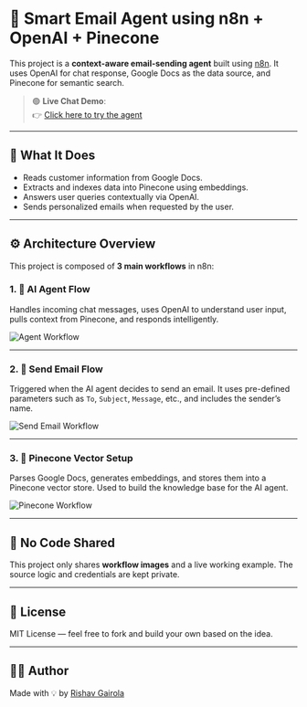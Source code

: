 # 🤖 Smart Email Agent using n8n + OpenAI + Pinecone

This project is a **context-aware email-sending agent** built using [n8n](https://n8n.io/). It uses OpenAI for chat response, Google Docs as the data source, and Pinecone for semantic search.

> 🟢 **Live Chat Demo**:  
> 👉 [Click here to try the agent](https://my-ai-projects.duckdns.org/webhook/7443ed66-3662-4f4e-bc20-ea2642bb0184/chat)

---

## 🧠 What It Does

- Reads customer information from Google Docs.
- Extracts and indexes data into Pinecone using embeddings.
- Answers user queries contextually via OpenAI.
- Sends personalized emails when requested by the user.

---

## ⚙️ Architecture Overview

This project is composed of **3 main workflows** in n8n:

### 1. 🧠 AI Agent Flow

Handles incoming chat messages, uses OpenAI to understand user input, pulls context from Pinecone, and responds intelligently.

![Agent Workflow](docs/agent_workflow.png)

---

### 2. 📩 Send Email Flow

Triggered when the AI agent decides to send an email. It uses pre-defined parameters such as `To`, `Subject`, `Message`, etc., and includes the sender’s name.

![Send Email Workflow](docs/send_email_workflow.png)

---

### 3. 📄 Pinecone Vector Setup

Parses Google Docs, generates embeddings, and stores them into a Pinecone vector store. Used to build the knowledge base for the AI agent.

![Pinecone Workflow](docs/pinecone_workflow.png)

---

## 🔐 No Code Shared

This project only shares **workflow images** and a live working example. The source logic and credentials are kept private.

---

## 📄 License

MIT License — feel free to fork and build your own based on the idea.

---

## 🙋‍♂️ Author

Made with 💡 by [Rishav Gairola](https://github.com/rishav2307)
